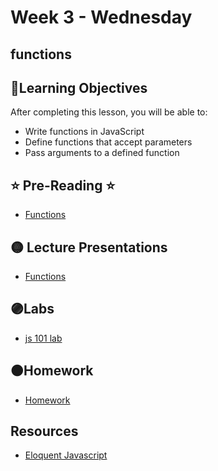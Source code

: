 # Week 3 - Wednesday

## functions

## 📍Learning Objectives
After completing this lesson, you will be able to:

- Write functions in JavaScript
- Define functions that accept parameters
- Pass arguments to a defined function


## ⭐️ Pre-Reading ⭐️
- [Functions](https://digitalcrafts.instructure.com/courses/252/pages/reading-functions)

<!-- ## 📍Agenda -->

## 🟡 Lecture Presentations
- [Functions](https://dc-web2.onrender.com/p2/Javascript/Functions2.html#1)

## 🟣Labs 
- [js 101 lab]()


## 🟠Homework
- [Homework]()


<!-- ## ✔️Todo Checklist
- [ ]

## 🔶Vocabulary

## 🔷Test Your knowledge -->

## Resources 
- [Eloquent Javascript](https://eloquentjavascript.net/)



